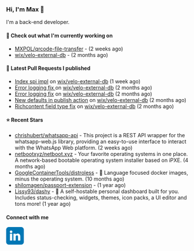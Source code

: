 ### Hi, I'm Max 👋

I'm a back-end developer.

#### 👷 Check out what I'm currently working on

- [MXPOL/qrcode-file-transfer](https://github.com/MXPOL/qrcode-file-transfer) -  (2 weeks ago)
- [wix/velo-external-db](https://github.com/wix/velo-external-db) -  (2 months ago)

#### 🔨 Latest Pull Requests I published

- [Index spi impl](https://github.com/wix/velo-external-db/pull/522) on [wix/velo-external-db](https://github.com/wix/velo-external-db) (1 week ago)
- [Error logging fix  ](https://github.com/wix/velo-external-db/pull/516) on [wix/velo-external-db](https://github.com/wix/velo-external-db) (2 months ago)
- [Error logging fix](https://github.com/wix/velo-external-db/pull/514) on [wix/velo-external-db](https://github.com/wix/velo-external-db) (2 months ago)
- [New defaults in publish action](https://github.com/wix/velo-external-db/pull/502) on [wix/velo-external-db](https://github.com/wix/velo-external-db) (2 months ago)
- [Richcontent field type fix](https://github.com/wix/velo-external-db/pull/498) on [wix/velo-external-db](https://github.com/wix/velo-external-db) (2 months ago)

#### ⭐ Recent Stars

- [chrishubert/whatsapp-api](https://github.com/chrishubert/whatsapp-api) - This project is a REST API wrapper for the whatsapp-web.js library, providing an easy-to-use interface to interact with the WhatsApp Web platform. (2 weeks ago)
- [netbootxyz/netboot.xyz](https://github.com/netbootxyz/netboot.xyz) - Your favorite operating systems in one place.  A network-based bootable operating system installer based on iPXE. (4 months ago)
- [GoogleContainerTools/distroless](https://github.com/GoogleContainerTools/distroless) - 🥑  Language focused docker images, minus the operating system.   (10 months ago)
- [shilomagen/passport-extension](https://github.com/shilomagen/passport-extension) -  (1 year ago)
- [Lissy93/dashy](https://github.com/Lissy93/dashy) - 🚀 A self-hostable personal dashboard built for you. Includes status-checking, widgets, themes, icon packs, a UI editor and tons more! (1 year ago)

#### Connect with me

[<img align="left" alt="LinkedIn" width="48px"  src="icons/linkedin.svg" />][linkedin]

[linkedin]: https://www.linkedin.com/in/max-polski/
